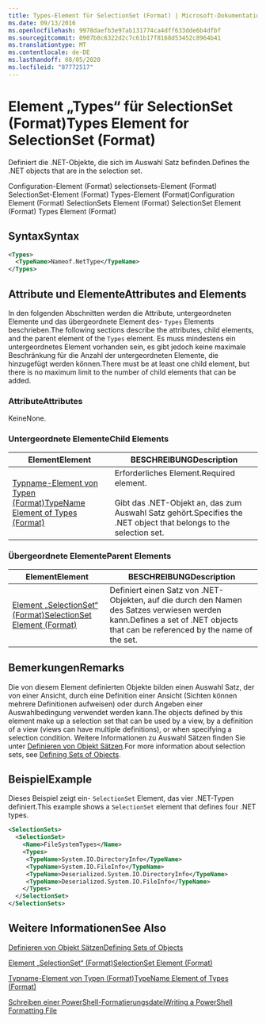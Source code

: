 ```yaml
---
title: Types-Element für SelectionSet (Format) | Microsoft-Dokumentation
ms.date: 09/13/2016
ms.openlocfilehash: 9978daefb3e97ab131774ca4dff633dde6b4dfbf
ms.sourcegitcommit: 0907b8c6322d2c7c61b17f8168d53452c8964b41
ms.translationtype: MT
ms.contentlocale: de-DE
ms.lasthandoff: 08/05/2020
ms.locfileid: "87772517"
---
```

# <a name="types-element-for-selectionset-format"></a><span data-ttu-id="cff1e-102">Element „Types“ für SelectionSet (Format)</span><span class="sxs-lookup"><span data-stu-id="cff1e-102">Types Element for SelectionSet (Format)</span></span>

<span data-ttu-id="cff1e-103">Definiert die .NET-Objekte, die sich im Auswahl Satz befinden.</span><span class="sxs-lookup"><span data-stu-id="cff1e-103">Defines the .NET objects that are in the selection set.</span></span>

<span data-ttu-id="cff1e-104">Configuration-Element (Format) selectionsets-Element (Format) SelectionSet-Element (Format) Types-Element (Format)</span><span class="sxs-lookup"><span data-stu-id="cff1e-104">Configuration Element (Format) SelectionSets Element (Format) SelectionSet Element (Format) Types Element (Format)</span></span>

## <a name="syntax"></a><span data-ttu-id="cff1e-105">Syntax</span><span class="sxs-lookup"><span data-stu-id="cff1e-105">Syntax</span></span>

```xml
<Types>
  <TypeName>Nameof.NetType</TypeName>
</Types>

```

## <a name="attributes-and-elements"></a><span data-ttu-id="cff1e-106">Attribute und Elemente</span><span class="sxs-lookup"><span data-stu-id="cff1e-106">Attributes and Elements</span></span>

<span data-ttu-id="cff1e-107">In den folgenden Abschnitten werden die Attribute, untergeordneten Elemente und das übergeordnete Element des- `Types` Elements beschrieben.</span><span class="sxs-lookup"><span data-stu-id="cff1e-107">The following sections describe the attributes, child elements, and the parent element of the `Types` element.</span></span> <span data-ttu-id="cff1e-108">Es muss mindestens ein untergeordnetes Element vorhanden sein, es gibt jedoch keine maximale Beschränkung für die Anzahl der untergeordneten Elemente, die hinzugefügt werden können.</span><span class="sxs-lookup"><span data-stu-id="cff1e-108">There must be at least one child element, but there is no maximum limit to the number of child elements that can be added.</span></span>

### <a name="attributes"></a><span data-ttu-id="cff1e-109">Attribute</span><span class="sxs-lookup"><span data-stu-id="cff1e-109">Attributes</span></span>

<span data-ttu-id="cff1e-110">Keine</span><span class="sxs-lookup"><span data-stu-id="cff1e-110">None.</span></span>

### <a name="child-elements"></a><span data-ttu-id="cff1e-111">Untergeordnete Elemente</span><span class="sxs-lookup"><span data-stu-id="cff1e-111">Child Elements</span></span>

|<span data-ttu-id="cff1e-112">Element</span><span class="sxs-lookup"><span data-stu-id="cff1e-112">Element</span></span>|<span data-ttu-id="cff1e-113">BESCHREIBUNG</span><span class="sxs-lookup"><span data-stu-id="cff1e-113">Description</span></span>|
|-------------|-----------------|
|[<span data-ttu-id="cff1e-114">Typname-Element von Typen (Format)</span><span class="sxs-lookup"><span data-stu-id="cff1e-114">TypeName Element of Types (Format)</span></span>](./typename-element-for-types-format.md)|<span data-ttu-id="cff1e-115">Erforderliches Element.</span><span class="sxs-lookup"><span data-stu-id="cff1e-115">Required element.</span></span><br /><br /> <span data-ttu-id="cff1e-116">Gibt das .NET-Objekt an, das zum Auswahl Satz gehört.</span><span class="sxs-lookup"><span data-stu-id="cff1e-116">Specifies the .NET object that belongs to the selection set.</span></span>|

### <a name="parent-elements"></a><span data-ttu-id="cff1e-117">Übergeordnete Elemente</span><span class="sxs-lookup"><span data-stu-id="cff1e-117">Parent Elements</span></span>

|<span data-ttu-id="cff1e-118">Element</span><span class="sxs-lookup"><span data-stu-id="cff1e-118">Element</span></span>|<span data-ttu-id="cff1e-119">BESCHREIBUNG</span><span class="sxs-lookup"><span data-stu-id="cff1e-119">Description</span></span>|
|-------------|-----------------|
|[<span data-ttu-id="cff1e-120">Element „SelectionSet“ (Format)</span><span class="sxs-lookup"><span data-stu-id="cff1e-120">SelectionSet Element (Format)</span></span>](./selectionset-element-format.md)|<span data-ttu-id="cff1e-121">Definiert einen Satz von .NET-Objekten, auf die durch den Namen des Satzes verwiesen werden kann.</span><span class="sxs-lookup"><span data-stu-id="cff1e-121">Defines a set of .NET objects that can be referenced by the name of the set.</span></span>|

## <a name="remarks"></a><span data-ttu-id="cff1e-122">Bemerkungen</span><span class="sxs-lookup"><span data-stu-id="cff1e-122">Remarks</span></span>

<span data-ttu-id="cff1e-123">Die von diesem Element definierten Objekte bilden einen Auswahl Satz, der von einer Ansicht, durch eine Definition einer Ansicht (Sichten können mehrere Definitionen aufweisen) oder durch Angeben einer Auswahlbedingung verwendet werden kann.</span><span class="sxs-lookup"><span data-stu-id="cff1e-123">The objects defined by this element make up a selection set that can be used by a view, by a definition of a view (views can have multiple definitions), or when specifying a selection condition.</span></span>  <span data-ttu-id="cff1e-124">Weitere Informationen zu Auswahl Sätzen finden Sie unter [Definieren von Objekt Sätzen](./defining-selection-sets.md).</span><span class="sxs-lookup"><span data-stu-id="cff1e-124">For more information about selection sets, see [Defining Sets of Objects](./defining-selection-sets.md).</span></span>

## <a name="example"></a><span data-ttu-id="cff1e-125">Beispiel</span><span class="sxs-lookup"><span data-stu-id="cff1e-125">Example</span></span>

<span data-ttu-id="cff1e-126">Dieses Beispiel zeigt ein- `SelectionSet` Element, das vier .NET-Typen definiert.</span><span class="sxs-lookup"><span data-stu-id="cff1e-126">This example shows a `SelectionSet` element that defines four .NET types.</span></span>

```xml
<SelectionSets>
  <SelectionSet>
    <Name>FileSystemTypes</Name>
    <Types>
     <TypeName>System.IO.DirectoryInfo</TypeName>
     <TypeName>System.IO.FileInfo</TypeName>
     <TypeName>Deserialized.System.IO.DirectoryInfo</TypeName>
     <TypeName>Deserialized.System.IO.FileInfo</TypeName>
    </Types>
  </SelectionSet>
</SelectionSets>
```

## <a name="see-also"></a><span data-ttu-id="cff1e-127">Weitere Informationen</span><span class="sxs-lookup"><span data-stu-id="cff1e-127">See Also</span></span>

[<span data-ttu-id="cff1e-128">Definieren von Objekt Sätzen</span><span class="sxs-lookup"><span data-stu-id="cff1e-128">Defining Sets of Objects</span></span>](./defining-selection-sets.md)

[<span data-ttu-id="cff1e-129">Element „SelectionSet“ (Format)</span><span class="sxs-lookup"><span data-stu-id="cff1e-129">SelectionSet Element (Format)</span></span>](./selectionset-element-format.md)

[<span data-ttu-id="cff1e-130">Typname-Element von Typen (Format)</span><span class="sxs-lookup"><span data-stu-id="cff1e-130">TypeName Element of Types (Format)</span></span>](./typename-element-for-types-format.md)

[<span data-ttu-id="cff1e-131">Schreiben einer PowerShell-Formatierungsdatei</span><span class="sxs-lookup"><span data-stu-id="cff1e-131">Writing a PowerShell Formatting File</span></span>](./writing-a-powershell-formatting-file.md)
